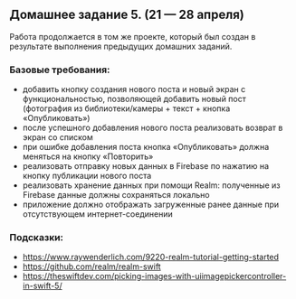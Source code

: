 ## Домашнее задание 5. (21 — 28 апреля)

Работа продолжается в том же проекте, который был создан в результате выполнения предыдущих домашних заданий.

### Базовые требования:
- добавить кнопку создания нового поста и новый экран с функциональностью, позволяющей добавить новый пост (фотография из библиотеки/камеры + текст + кнопка «Опубликовать»)
- после успешного добавления нового поста реализовать возврат в экран со списком
- при ошибке добавления поста кнопка «Опубликовать» должна меняться на кнопку «Повторить»
- реализовать отправку новых данных в Firebase по нажатию на кнопку публикации нового поста
- реализовать хранение данных при помощи Realm: полученные из Firebase данные должны сохраняться локально 
- приложение должно отображать загруженные ранее данные при отсутствующем интернет-соединении

### Подсказки:
- https://www.raywenderlich.com/9220-realm-tutorial-getting-started
- https://github.com/realm/realm-swift
- https://theswiftdev.com/picking-images-with-uiimagepickercontroller-in-swift-5/
